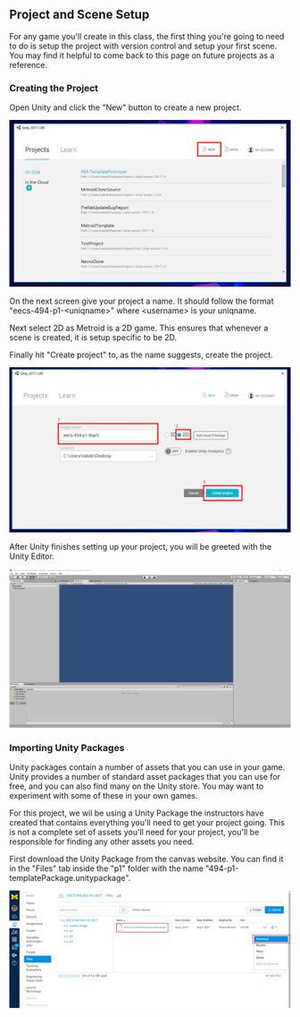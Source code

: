 ## Project and Scene Setup

For any game you'll create in this class, the first thing you're going to need to do is setup the project with version control and setup your first scene. You may find it helpful to come back to this page on future projects as a reference.  

### Creating the Project

Open Unity and click the "New" button to create a new project.

![alt text](./01/UnityStartup.PNG "Unity Startup")

On the next screen give your project a name. It should follow the format "eecs-494-p1-\<uniqname\>" where \<username\> is your uniqname.

Next select 2D as Metroid is a 2D game. This ensures that whenever a scene is created, it is setup specific to be 2D.

Finally hit "Create project" to, as the name suggests, create the project.

![alt text](./01/UnityNewConfig.PNG "Unity New Config")

After Unity finishes setting up your project, you will be greeted with the Unity Editor.


![alt text](./01/UnityEditor.PNG "Unity Editor")

### Importing Unity Packages

Unity packages contain a number of assets that you can use in your game. Unity provides a number of standard asset packages that you can use for free, and you can also find many on the Unity store. You may want to experiment with some of these in your own games.

For this project, we wil be using a Unity Package the instructors have created that contains everything you'll need to get your project going. This is not a complete set of assets you'll need for your project, you'll be responsible for finding any other assets you need.

First download the Unity Package from the canvas website. You can find it in the "Files" tab inside the "p1" folder with the name "494-p1-templatePackage.unitypackage".

![alt text](./01/CanvasSite.PNG "Canvas Site")